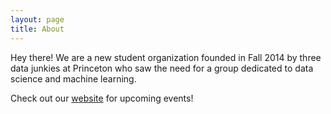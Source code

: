 ```yaml
---
layout: page
title: About
---
```


<p class="message">
  Hey there! We are a new student organization founded in Fall 2014 by three data junkies at Princeton who saw the need for a group dedicated to data science and machine learning. 
  </p>

Check out our [website](http://www.princeton.edu/~datasci/index.html) for upcoming events! 
